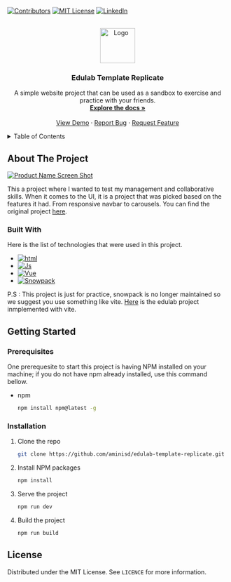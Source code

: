 <!-- This is a readme based of of https://github.com/othneildrew/Best-README-Template /-->
[![Contributors][contributors-shield]][contributors-url]
[![MIT License][license-shield]][license-url]
[![LinkedIn][linkedin-shield]][linkedin-url]


<!-- PROJECT LOGO -->
<br />
<div align="center">
  <a href="https://github.com/aminisd/edulab-template-replicate">
    <img src="https://www.free-css.com/assets/files/free-css-templates/preview/page275/edulab/assets/images/site-logo.jpg" alt="Logo" width="80" height="80">
  </a>

  <h3 align="center">Edulab Template Replicate</h3>

  <p align="center">
    A simple website project that can be used as a sandbox to exercise and practice with your friends.
    <br />
    <a href="https://github.com/aminisd/edulab-template-replicate"><strong>Explore the docs »</strong></a>
    <br />
    <br />
    <a href="https://edulab-template-replicate.s3.amazonaws.com/index.html">View Demo</a>
    ·
    <a href="https://github.com/aminisd/edulab-template-replicate/issues">Report Bug</a>
    ·
    <a href="https://github.com/aminisd/edulab-template-replicate/issues">Request Feature</a>
  </p>
</div>



<!-- TABLE OF CONTENTS -->
<details>
  <summary>Table of Contents</summary>
  <ol>
    <li>
      <a href="#about-the-project">About The Project</a>
      <ul>
        <li><a href="#built-with">Built With</a></li>
      </ul>
    </li>
    <li>
      <a href="#getting-started">Getting Started</a>
      <ul>
        <li><a href="#prerequisites">Prerequisites</a></li>
        <li><a href="#installation">Installation</a></li>
      </ul>
    </li>
    <li><a href="#license">License</a></li>

  </ol>
</details>



<!-- ABOUT THE PROJECT -->
## About The Project

[![Product Name Screen Shot][product-screenshot]](https://example.com)

This a project where I wanted to test my management and collaborative skills. When it comes to the UI, it is a project that was picked based on the features it had. From responsive navbar to carousels. You can find the original project <a href="https://www.free-css.com/free-css-templates/page275/edulab">here</a>.

<!-- Here's why:
* Your time should be focused on creating something amazing. A project that solves a problem and helps others
* You shouldn't be doing the same tasks over and over like creating a README from scratch
* You should implement DRY principles to the rest of your life :smile:

Of course, no one template will serve all projects since your needs may be different. So I'll be adding more in the near future. You may also suggest changes by forking this repo and creating a pull request or opening an issue. Thanks to all the people have contributed to expanding this template!

Use the `BLANK_README.md` to get started. -->

<!-- <p align="right">(<a href="#readme-top">back to top</a>)</p> -->



### Built With

Here is the list of technologies that were used in this project.

* [![html][html-logo]][html-url]
* [![Js][js-logo]][js-url]
* [![Vue][css-logo]][css-url]
* [![Snowpack][snowpack-logo]][snowpack-url]

P.S : This project is just for practice, snowpack is no longer maintained so we suggest you use something like vite. <a href="https://github.com/aminisd/edulab-template-replicate/tree/vite">Here</a> is the edulab project inmplemented with vite.

<!-- 
<p align="right">(<a href="#readme-top">back to top</a>)</p> -->



<!-- GETTING STARTED -->
## Getting Started

### Prerequisites

One prerequesite to start this project is having NPM installed on your machine; if you do not have npm already installed, use this command bellow.
* npm
  ```sh
  npm install npm@latest -g
  ```

### Installation

1. Clone the repo
   ```sh
   git clone https://github.com/aminisd/edulab-template-replicate.git
   ```
2. Install NPM packages
   ```sh
   npm install
   ```
3. Serve the project
   ```sh
   npm run dev
   ``````
4. Build the project
    ```sh
    npm run build
    ```

<!-- LICENSE -->
## License

Distributed under the MIT License. See `LICENCE` for more information.

<!-- MARKDOWN LINKS & IMAGES -->
<!-- https://www.markdownguide.org/basic-syntax/#reference-style-links -->
[contributors-shield]: ./src/assets/readme/contributors.svg
[contributors-url]: https://github.com/aminisd/edulab-template-replicate/graphs/contributors
[forks-shield]: https://img.shields.io/github/forks/othneildrew/Best-README-Template.svg?style=for-the-badge
[forks-url]: https://github.com/othneildrew/Best-README-Template/network/members
[stars-shield]: https://img.shields.io/github/stars/othneildrew/Best-README-Template.svg?style=for-the-badge
[stars-url]: https://github.com/othneildrew/Best-README-Template/stargazers
[issues-shield]: https://img.shields.io/github/issues/othneildrew/Best-README-Template.svg?style=for-the-badge
[issues-url]: https://github.com/othneildrew/Best-README-Template/issues
[license-shield]: https://img.shields.io/github/license/othneildrew/Best-README-Template.svg?style=for-the-badge
[license-url]: https://github.com/othneildrew/Best-README-Template/blob/master/LICENSE.txt
[linkedin-shield]: https://img.shields.io/badge/-LinkedIn-black.svg?style=for-the-badge&logo=linkedin&colorB=555
[linkedin-url]: https://linkedin.com/in/aminisd
[product-screenshot]: ./src/assets/readme/project_look.png
[html-logo]: https://img.shields.io/badge/HTML-FF4500?style=for-the-badge&logo=html5&logoColor=white
[html-url]: https://html.com/
[css-logo]: https://img.shields.io/badge/CSS-1E90FF?&style=for-the-badge&logo=css3&logoColor=white
[css-url]: https://developer.mozilla.org/en-US/docs/Web/CSS

[js-logo]: https://img.shields.io/badge/JavaScript-F7DF1E?style=for-the-badge&logo=javascript&logoColor=black
[js-url]: https://developer.mozilla.org/en-US/docs/Web/JavaScript

[snowpack-logo]: https://img.shields.io/badge/snowpack-000000?style=for-the-badge&logo=snowpack&logoColor=white
[snowpack-url]: https://www.snowpack.dev/te